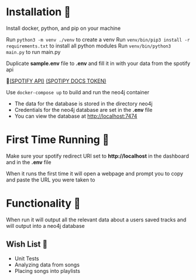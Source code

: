 # Installation 🔧

Install docker, python, and pip on your machine

Run `python3 -m venv ./venv` to create a venv
Run `venv/bin/pip3 install -r requirements.txt` to install all python modules
Run `venv/bin/python3 main.py` to run main.py

Duplicate **sample.env** file to **.env** and fill it in with your data from the spotify api

🔗[(SPOTIFY API)](https://developer.spotify.com/dashboard/login)
[(SPOTIPY DOCS TOKEN)](https://spotipy.readthedocs.io/en/2.6.1/#authorization-code-flow)

Use `docker-compose up` to build and run the neo4j container
- The data for the database is stored in the directory neo4j
- Credentials for the neo4j database are set in the **.env** file
- You can view the database at [http://localhost:7474](http://localhost:7474)

# First Time Running 🏃

Make sure your spotify redirect URI set to **http://localhost** in the dashboard and in the **.env** file

When it runs the first time it will open a webpage and prompt you to copy and paste the URL you were taken to

# Functionality 🔨

When run it will output all the relevant data about
a users saved tracks and will output into a neo4j database

## Wish List 🎂

- Unit Tests
- Analyzing data from songs
- Placing songs into playlists